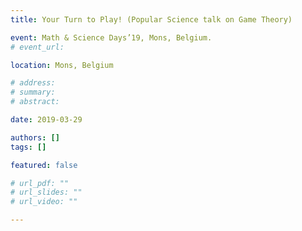 ```yaml
---
title: Your Turn to Play! (Popular Science talk on Game Theory)

event: Math & Science Days’19, Mons, Belgium.
# event_url:

location: Mons, Belgium

# address:
# summary: 
# abstract:

date: 2019-03-29

authors: []
tags: []

featured: false

# url_pdf: ""
# url_slides: ""
# url_video: ""

---
```

